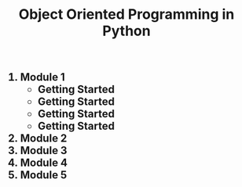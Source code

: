 <center><h1><b>Object Oriented Programming in Python </h1></center>
<br>
<h2><ol>
  <li>Module 1
    <ul>
      <li>Getting Started</li>
      <li>Getting Started</li>
      <li>Getting Started</li>
      <li>Getting Started</li>
    </ul>
  </li>
  <li>Module 2</li>
  <li>Module 3</li>
  <li>Module 4</li>
  <li>Module 5</li>
</ol>
</h2>

